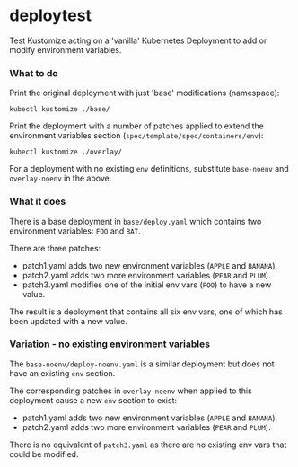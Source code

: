 # deploytest
Test Kustomize acting on a 'vanilla' Kubernetes Deployment to add or modify environment variables.

### What to do
Print the original deployment with just 'base' modifications (namespace):
```
kubectl kustomize ./base/
```

Print the deployment with a number of patches applied to extend the environment variables section (`spec/template/spec/containers/env`):
```
kubectl kustomize ./overlay/
```

For a deployment with no existing `env` definitions, substitute `base-noenv` and `overlay-noenv` in the above.

### What it does
There is a base deployment in `base/deploy.yaml` which contains two environment variables: `FOO` and `BAT`.

There are three patches:
- patch1.yaml adds two new environment variables (`APPLE` and `BANANA`).
- patch2.yaml adds two more environment variables (`PEAR` and `PLUM`).
- patch3.yaml modifies one of the initial env vars (`FOO`) to have a new value.

The result is a deployment that contains all six env vars, one of which has been updated with a new value.

### Variation - no existing environment variables

The `base-noenv/deploy-noenv.yaml` is a similar deployment but does not have an existing `env` section.

The corresponding patches in `overlay-noenv` when applied to this deployment cause a new `env` section to exist:
- patch1.yaml adds two new environment variables (`APPLE` and `BANANA`).
- patch2.yaml adds two more environment variables (`PEAR` and `PLUM`).

There is no equivalent of `patch3.yaml` as there are no existing env vars that could be modified.
